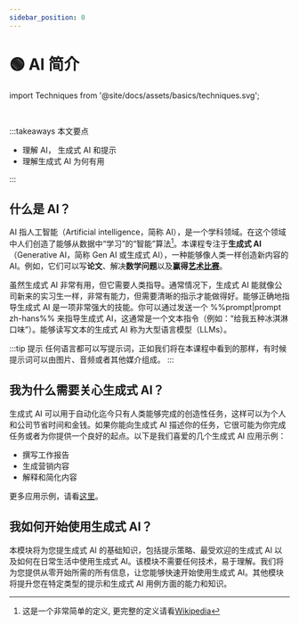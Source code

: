 ```yaml
---
sidebar_position: 0
---
```


# 🟢 AI 简介

import Techniques from '@site/docs/assets/basics/techniques.svg';

<div style={{textAlign: 'center'}}>
  <Techniques style={{width:"100%",height:"300px",verticalAlign:"top"}}/>
</div>
<br/>

:::takeaways 本文要点

- 理解 AI， 生成式 AI 和提示
- 理解生成式 AI 为何有用

:::

## 什么是 AI？

AI 指人工智能（Artificial intelligence，简称 AI），是一个学科领域。在这个领域中人们创造了能够从数据中“学习”的“智能”算法[^1]。本课程专注于**生成式 AI**（Generative AI，简称 Gen AI 或生成式 AI），一种能够像人类一样创造新内容的 AI。例如，它们可以写**论文**、解决**数学问题**以及**赢得[艺术比赛](https://impakter.com/art-made-by-ai-wins-fine-arts-competition/)**。

虽然生成式 AI 非常有用，但它需要人类指导。通常情况下，生成式 AI 能就像公司新来的实习生一样，非常有能力，但需要清晰的指示才能做得好。能够正确地指导生成式 AI 是一项非常强大的技能。你可以通过发送一个 %%prompt|prompt zh-hans%% 来指导生成式 AI，这通常是一个文本指令（例如：“给我五种冰淇淋口味”）。能够读写文本的生成式 AI 称为大型语言模型（LLMs）。

:::tip 提示
任何语言都可以写提示词，正如我们将在本课程中看到的那样，有时候提示词可以由图片、音频或者其他媒介组成。
:::

## 我为什么需要关心生成式 AI？

生成式 AI 可以用于自动化迄今只有人类能够完成的创造性任务，这样可以为个人和公司节省时间和金钱。如果你能向生成式 AI 描述你的任务，它很可能为你完成任务或者为你提供一个良好的起点。以下是我们喜爱的几个生成式 AI 应用示例：

- 撰写工作报告
- 生成营销内容
- 解释和简化内容

更多应用示例，请看[这里](https://learnprompting.org/docs/category/-basic-applications)。

## 我如何开始使用生成式 AI？

本模块将为您提生成式 AI 的基础知识，包括提示策略、最受欢迎的生成式 AI 以及如何在日常生活中使用生成式 AI。该模块不需要任何技术，易于理解。我们将为您提供从零开始所需的所有信息，让您能够快速开始使用生成式 AI。其他模块将提升您在特定类型的提示和生成式 AI 用例方面的能力和知识。

[^1]: 这是一个非常简单的定义, 更完整的定义请看[Wikipedia](https://en.wikipedia.org/wiki/Artificial_intelligence)
[^2]: 这是由一个人工智能（GPT-3 davinci-003）写的。
